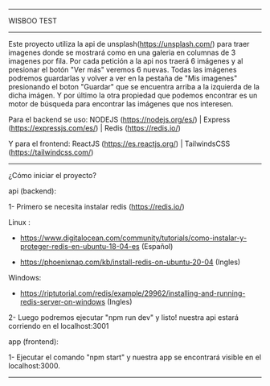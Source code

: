 ---------------------------------------------------------------------------------------------------------------------------------------

WISBOO TEST

---------------------------------------------------------------------------------------------------------------------------------------

Este proyecto utiliza la api de unsplash(https://unsplash.com/) para traer imagenes donde se mostrará como en una galeria en columnas de 3 imagenes por fila. Por cada petición a la api nos traerá 6 imágenes y al presionar el botón "Ver más" veremos 6 nuevas. Todas las imágenes podremos guardarlas y volver a ver en la pestaña de "Mis imagenes" presionando el boton "Guardar" que se encuentra arriba a la izquierda de la dicha imágen. Y por último la otra propiedad que podemos encontrar es un motor de búsqueda para encontrar las imágenes que nos interesen.

Para el backend se uso: NODEJS (https://nodejs.org/es/) | Express (https://expressjs.com/es/) | Redis (https://redis.io/)

Y para el frontend: ReactJS (https://es.reactjs.org/) | TailwindsCSS (https://tailwindcss.com/)

---------------------------------------------------------------------------------------------------------------------------------------


¿Cómo iniciar el proyecto?

api (backend): 

1- Primero se necesita instalar redis (https://redis.io/)

Linux : 

- https://www.digitalocean.com/community/tutorials/como-instalar-y-proteger-redis-en-ubuntu-18-04-es (Español)

- https://phoenixnap.com/kb/install-redis-on-ubuntu-20-04 (Ingles)

Windows:

- https://riptutorial.com/redis/example/29962/installing-and-running-redis-server-on-windows (Ingles)

2- Luego podremos ejecutar "npm run dev" y listo! nuestra api estará corriendo en el localhost:3001

app (frontend):

1- Ejecutar el comando "npm start" y nuestra app se encontrará visible en el localhost:3000.

---------------------------------------------------------------------------------------------------------------------------------------
